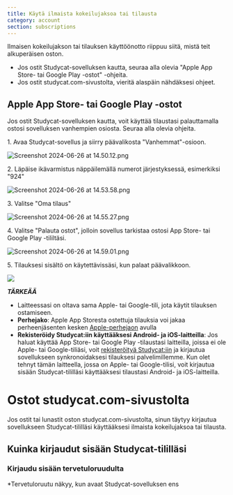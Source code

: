```yaml
---
title: Käytä ilmaista kokeilujaksoa tai tilausta
category: account
section: subscriptions
---
```

Ilmaisen kokeilujakson tai tilauksen käyttöönotto riippuu siitä, mistä teit alkuperäisen oston.


* Jos ostit Studycat-sovelluksen kautta, seuraa alla olevia "Apple App Store- tai Google Play -ostot" -ohjeita.
* Jos ostit studycat.com-sivustolta, vieritä alaspäin nähdäksesi ohjeet.


## Apple App Store- tai Google Play -ostot


Jos ostit Studycat-sovelluksen kautta, voit käyttää tilaustasi palauttamalla ostosi sovelluksen vanhempien osiosta. Seuraa alla olevia ohjeita.


1\. Avaa Studycat-sovellus ja siirry päävalikosta "Vanhemmat"-osioon.


![Screenshot 2024-06-26 at 14.50.12.png](https://help.studycat.com/hc/article_attachments/34287519400729)


2\. Läpäise ikävarmistus näppäilemällä numerot järjestyksessä, esimerkiksi "924"


![Screenshot 2024-06-26 at 14.53.58.png](https://help.studycat.com/hc/article_attachments/34287555450393)


3\. Valitse "Oma tilaus"


![Screenshot 2024-06-26 at 14.55.27.png](https://help.studycat.com/hc/article_attachments/34287519414041)


4\. Valitse "Palauta ostot", jolloin sovellus tarkistaa ostosi App Store- tai Google Play -tililtäsi.


![Screenshot 2024-06-26 at 14.59.01.png](https://help.studycat.com/hc/article_attachments/34287519421465)


5\. Tilauksesi sisältö on käytettävissäsi, kun palaat päävalikkoon.


![](https://help.studycat.com/hc/article_attachments/4411933457561)


***TÄRKEÄÄ***


* Laitteessasi on oltava sama Apple- tai Google-tili, jota käytit tilauksen ostamiseen.
* **Perhejako**: Apple App Storesta ostettuja tilauksia voi jakaa perheenjäsenten kesken [Apple-perhejaon](https://www.apple.com/family-sharing/) avulla
* **Rekisteröidy Studycat:iin käyttääksesi Android- ja iOS-laitteilla**: Jos haluat käyttää App Store- tai Google Play -tilaustasi laitteilla, joissa ei ole Apple- tai Google-tiliäsi, voit [rekisteröityä Studycat:iin](https://studycat.com) ja kirjautua sovellukseen synkronoidaksesi tilauksesi palvelimillemme. Kun olet tehnyt tämän laitteella, jossa on Apple- tai Google-tilisi, voit kirjautua sisään Studycat-tililläsi käyttääksesi tilaustasi Android- ja iOS-laitteilla.


# Ostot studycat.com-sivustolta


Jos ostit tai lunastit oston studycat.com-sivustolta, sinun täytyy kirjautua sovellukseen Studycat-tililläsi käyttääksesi ilmaista kokeilujaksoa tai tilausta.


## Kuinka kirjaudut sisään Studycat-tililläsi


### Kirjaudu sisään tervetuloruudulta


*Tervetuloruutu näkyy, kun avaat Studycat-sovelluksen ens